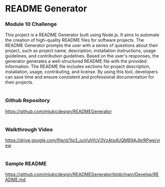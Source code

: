 # README Generator
### Module 10 Challenge


This project is a README Generator built using Node.js. It aims to automate the creation of high-quality README files for software projects. The README Generator prompts the user with a series of questions about their project, such as project name, description, installation instructions, usage guidelines, and contribution guidelines. Based on the user's responses, the generator generates a well-structured README file with the provided information. The README file includes sections for project description, installation, usage, contributing, and license. By using this tool, developers can save time and ensure consistent and professional documentation for their projects.
<br>
<br>
### Github Repository
https://github.com/mlukicdesign/READMEGenerator
<br>
<br>

### Walkthrough Video
https://drive.google.com/file/d/1lq3_ouVuhYcV3VzAtsdUQMB9AJbrRPwe/view
<br>
<br>

### Sample README
https://github.com/mlukicdesign/READMEGenerator/blob/main/Develop/README.md
<br>
<br>